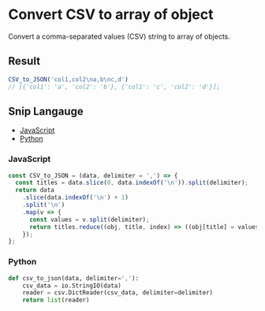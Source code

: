 # Convert CSV to array of object
Convert a comma-separated values (CSV) string to array of objects.

## Result
```js
CSV_to_JSON('col1,col2\na,b\nc,d')
// [{'col1': 'a', 'col2': 'b'}, {'col1': 'c', 'col2': 'd'}];
```

## Snip Langauge
* [JavaScript](#javascript)
* [Python](#python)

### JavaScript
```js
const CSV_to_JSON = (data, delimiter = ',') => {
  const titles = data.slice(0, data.indexOf('\n')).split(delimiter);
  return data
    .slice(data.indexOf('\n') + 1)
    .split('\n')
    .map(v => {
      const values = v.split(delimiter);
      return titles.reduce((obj, title, index) => ((obj[title] = values[index]), obj), {});
    });
};
```


### Python
```py
def csv_to_json(data, delimiter=','):
    csv_data = io.StringIO(data)
    reader = csv.DictReader(csv_data, delimiter=delimiter)
    return list(reader)
```

